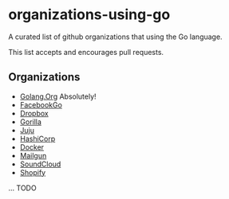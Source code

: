 # organizations-using-go
A curated list of github organizations that using the Go language.

This list accepts and encourages pull requests.



## Organizations

* [Golang.Org](https://github.com/golang)  Absolutely!
* [FacebookGo](https://github.com/facebookgo)
* [Dropbox](https://github.com/search?utf8=%E2%9C%93&q=user%3Adropbox+language%3AGo&type=Repositories&ref=searchresults)
* [Gorilla](https://github.com/gorilla)
* [Juju](https://github.com/search?utf8=%E2%9C%93&q=user%3Ajuju+language%3AGo&type=Repositories&ref=searchresults)
* [HashiCorp](https://github.com/search?utf8=%E2%9C%93&q=user%3Ahashicorp+language%3AGo&type=Repositories&ref=searchresults)
* [Docker](https://github.com/search?utf8=%E2%9C%93&q=user%3Adocker+language%3AGo&type=Repositories&ref=searchresults)
* [Mailgun](https://github.com/search?utf8=%E2%9C%93&q=user%3Amailgun+language%3AGo&type=Repositories&ref=searchresults)
* [SoundCloud](https://github.com/search?utf8=%E2%9C%93&q=user%3ASoundCloud+language%3AGo&type=Repositories&ref=searchresults)
* [Shopify](https://github.com/search?utf8=%E2%9C%93&q=user%3Ashopify+language%3AGo&type=Repositories&ref=searchresults)


... TODO
